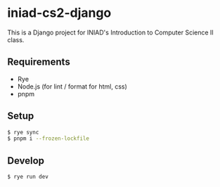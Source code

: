 # iniad-cs2-django

This is a Django project for INIAD's Introduction to Computer Science II class.

## Requirements

-   Rye
-   Node.js (for lint / format for html, css)
-   pnpm

## Setup

```sh
$ rye sync
$ pnpm i --frozen-lockfile
```

## Develop

```sh
$ rye run dev
```
